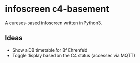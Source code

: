 # infoscreen c4-basement

A cureses-based infoscreen written in Python3.

## Ideas
- Show a DB timetable for Bf Ehrenfeld
- Toggle display based on the C4 status (accessed via MQTT)
